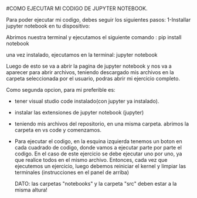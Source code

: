 #COMO EJECUTAR MI CODIGO DE JUPYTER NOTEBOOK.

Para poder ejecutar mi codigo, debes seguir los siguientes pasos:
1-Installar jupyter notebook en tu dispositivo:

Abrimos nuestra terminal y ejecutamos el siguiente comando : pip install notebook

una vez instalado, ejecutamos en la terminal: jupyter notebook

Luego de esto se va a abrir la pagina de jupyter notebook y nos va a aparecer para abrir archivos, teniendo descargado
mis archivos en la carpeta seleccionada por el usuario, podras abrir mi ejercicio completo.

Como segunda opcion, para mi preferible es:
- tener visual studio code instalado(con jupyter ya instalado).
- instalar las extensiones de jupyter notebook (jupyter)
- teniendo mis archivos del repositorio, en una misma carpeta. abrimos la carpeta en vs code y comenzamos.
- Para ejecutar el codigo, en la esquina izquierda tenemos un boton en cada cuadrado de codigo, donde vamos a ejecutar parte por parte
  el codigo. En el caso de este ejercicio se debe ejecutar uno por uno, ya que realice todos en el mismo archivo. Entonces, cada vez que
  ejecutemos un ejercicio, luego debemos reiniciar el kernel y limpiar las terminales (instrucciones en el panel de arriba)

  DATO: las carpetas "notebooks" y la carpeta "src" deben estar a la misma altura!

